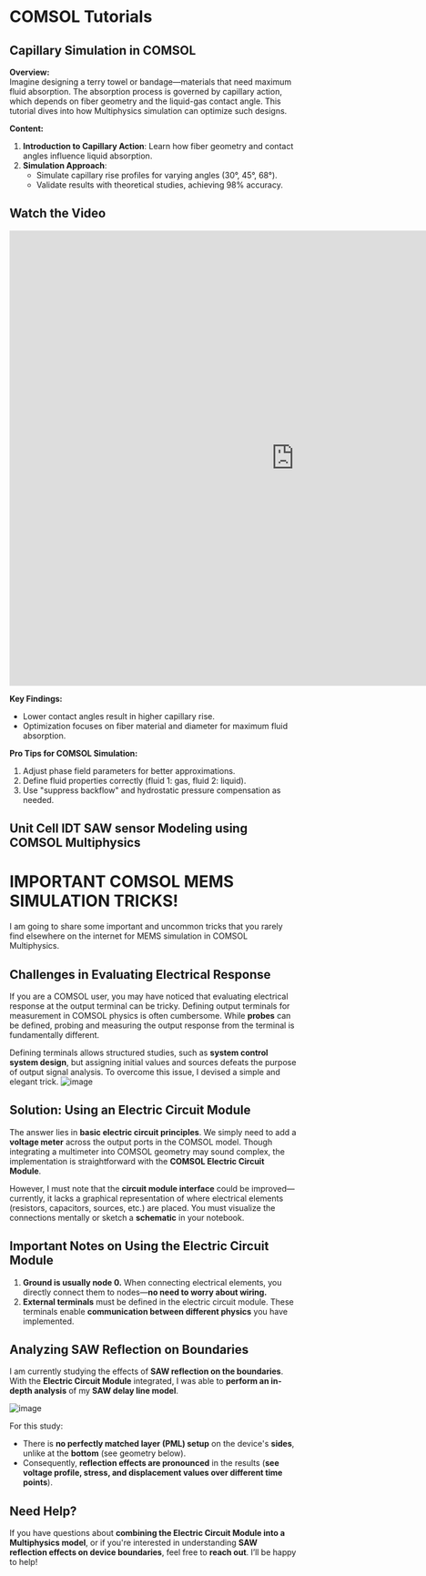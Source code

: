 # COMSOL Tutorials

## Capillary Simulation in COMSOL

**Overview:**  
Imagine designing a terry towel or bandage—materials that need maximum fluid absorption. The absorption process is governed by capillary action, which depends on fiber geometry and the liquid-gas contact angle. This tutorial dives into how Multiphysics simulation can optimize such designs.

**Content:**  
1. **Introduction to Capillary Action**: Learn how fiber geometry and contact angles influence liquid absorption.  
2. **Simulation Approach**:  
   - Simulate capillary rise profiles for varying angles (30°, 45°, 68°).  
   - Validate results with theoretical studies, achieving 98% accuracy.


## Watch the Video
<iframe src="https://1drv.ms/v/c/3c0756bed86bd4d2/IQTXTe5yOVJaS52Ju0YPpBEmAar3bGykQiV628pQHzKEejk" width="1000" height="800" frameborder="0" scrolling="no" allowfullscreen></iframe>


**Key Findings:**  
- Lower contact angles result in higher capillary rise.  
- Optimization focuses on fiber material and diameter for maximum fluid absorption.

**Pro Tips for COMSOL Simulation:**  
1. Adjust phase field parameters for better approximations.  
2. Define fluid properties correctly (fluid 1: gas, fluid 2: liquid).  
3. Use "suppress backflow" and hydrostatic pressure compensation as needed.

## Unit Cell IDT SAW sensor Modeling using COMSOL Multiphysics
# **IMPORTANT COMSOL MEMS SIMULATION TRICKS!**

I am going to share some important and uncommon tricks that you rarely find elsewhere on the internet for MEMS simulation in COMSOL Multiphysics.

## **Challenges in Evaluating Electrical Response**
If you are a COMSOL user, you may have noticed that evaluating electrical response at the output terminal can be tricky. Defining output terminals for measurement in COMSOL physics is often cumbersome. While **probes** can be defined, probing and measuring the output response from the terminal is fundamentally different.

Defining terminals allows structured studies, such as **system control system design**, but assigning initial values and sources defeats the purpose of output signal analysis. To overcome this issue, I devised a simple and elegant trick.
![image](https://github.com/user-attachments/assets/aa73411e-ae5d-45e6-a416-8613d19e040b)

## **Solution: Using an Electric Circuit Module**
The answer lies in **basic electric circuit principles**. We simply need to add a **voltage meter** across the output ports in the COMSOL model. Though integrating a multimeter into COMSOL geometry may sound complex, the implementation is straightforward with the **COMSOL Electric Circuit Module**.

However, I must note that the **circuit module interface** could be improved—currently, it lacks a graphical representation of where electrical elements (resistors, capacitors, sources, etc.) are placed. You must visualize the connections mentally or sketch a **schematic** in your notebook.

## **Important Notes on Using the Electric Circuit Module**
1. **Ground is usually node 0.** When connecting electrical elements, you directly connect them to nodes—**no need to worry about wiring.**
2. **External terminals** must be defined in the electric circuit module. These terminals enable **communication between different physics** you have implemented.

## **Analyzing SAW Reflection on Boundaries**
I am currently studying the effects of **SAW reflection on the boundaries**. With the **Electric Circuit Module** integrated, I was able to **perform an in-depth analysis** of my **SAW delay line model**.

![image](https://github.com/user-attachments/assets/7f2ed8e9-7ed4-4662-873b-6a3665ee4ee3)

For this study:
- There is **no perfectly matched layer (PML) setup** on the device's **sides**, unlike at the **bottom** (see geometry below).
- Consequently, **reflection effects are pronounced** in the results (**see voltage profile, stress, and displacement values over different time points**).

## **Need Help?**
If you have questions about **combining the Electric Circuit Module into a Multiphysics model**, or if you're interested in understanding **SAW reflection effects on device boundaries**, feel free to **reach out**. I’ll be happy to help!


